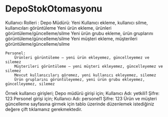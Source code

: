 # DepoStokOtomasyonu

Kullanıcı Rolleri :
	Depo Müdürü:
		Yeni Kullanıcı ekleme, kullanıcı silme, kullanıcıları görüntüleme
		Yeni ürün ekleme, ürünleri görüntüleme/güncelleme/silme
		Yeni ürün grubu ekleme, ürün gruplarını görüntüleme/güncelleme/silme
		Yeni müşteri ekleme, müşterileri görüntüleme/güncelleme/silme

	Personel:
		Ürünleri görüntüleme – yeni ürün ekleyemez, güncelleyemez ve silemez
		Müşterileri görüntüleme – yeni müşteri ekleyemez, güncelleyemez ve silemez
		Mevcut kullanıcıları göremez, yeni kullanıcı ekleyemez, silemez
		Ürün gruplarını görüntüleyemez, yeni ürün grubu ekleyemez, güncelleyemez, silemez

Örnek kullanıcı girişleri;
	Depo müdürü girişi için;
		Kullanıcı Adı: yetkili1 
		Şifre: 123
	Personel girişi için;
		Kullanıcı Adı: personel1
Şifre: 123
Ürün ve müşteri güncelleme sayfasına girmek için tablo üzerinde düzenlemek istediğiniz değere çift tıklamanız gerekmektedir.
